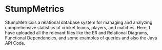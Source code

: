 # StumpMetrics
StumpMetricsis a relational database system for managing and analyzing comprehensive statistics of cricket teams, players, and matches.
Here, I have uploaded all the relevant files like the ER and Relational Diagrams, Functional Dependencies, and some examples of queries and also the Java API Code.
